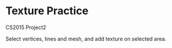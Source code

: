 # Texture Practice

CS2015 Project2

Select vertices, lines and mesh, and add texture on selected area.
